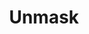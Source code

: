 ---
layout: "@layouts/LayoutWork.astro"

# ---
group_id: 0
group: Programming
path: unmask
title: Unmask
website: https://github.com/sfugle/Unmask/
accent: "#8fa7c3"
thumbnail: logo0.png
cta: "View Code"
videos: ["https://www.youtube.com/watch?v=2PuFyjAs7JA"]
background: ""
screenshots:
  [
    {
      src: 01.png,
      caption: The Animation Editor,
    },
    {
      src: 02.png,
      caption: The Node Editor,
    },
    {
      src: 03.png,
      caption: The Scene,
    },
  ]
---